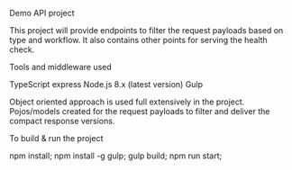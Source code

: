 Demo API project 

This project will provide endpoints to filter the request payloads based on type and workflow. 
It also contains other points for serving the health check.

Tools and middleware used

TypeScript
express
Node.js 8.x (latest version)
Gulp

Object oriented approach is used full extensively in the project. Pojos/models created for the request payloads to filter and deliver 
the compact response versions.

To build & run the project

npm install;
npm install -g gulp;
gulp build;
npm run start;
